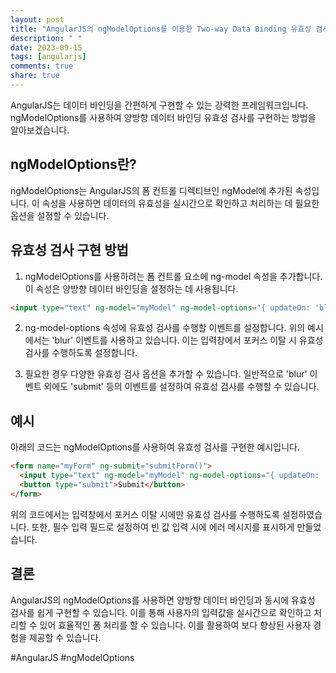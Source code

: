```yaml
---
layout: post
title: "AngularJS의 ngModelOptions를 이용한 Two-way Data Binding 유효성 검사 구현 방법"
description: " "
date: 2023-09-15
tags: [angularjs]
comments: true
share: true
---
```


AngularJS는 데이터 바인딩을 간편하게 구현할 수 있는 강력한 프레임워크입니다. ngModelOptions를 사용하여 양방향 데이터 바인딩 유효성 검사를 구현하는 방법을 알아보겠습니다.

## ngModelOptions란?

ngModelOptions는 AngularJS의 폼 컨트롤 디렉티브인 ngModel에 추가된 속성입니다. 이 속성을 사용하면 데이터의 유효성을 실시간으로 확인하고 처리하는 데 필요한 옵션을 설정할 수 있습니다.

## 유효성 검사 구현 방법

1. ngModelOptions를 사용하려는 폼 컨트롤 요소에 ng-model 속성을 추가합니다. 이 속성은 양방향 데이터 바인딩을 설정하는 데 사용됩니다.

```html
<input type="text" ng-model="myModel" ng-model-options="{ updateOn: 'blur' }" required>
```

2. ng-model-options 속성에 유효성 검사를 수행할 이벤트를 설정합니다. 위의 예시에서는 'blur' 이벤트를 사용하고 있습니다. 이는 입력창에서 포커스 이탈 시 유효성 검사를 수행하도록 설정합니다.

3. 필요한 경우 다양한 유효성 검사 옵션을 추가할 수 있습니다. 일반적으로 'blur' 이벤트 외에도 'submit' 등의 이벤트를 설정하여 유효성 검사를 수행할 수 있습니다.

## 예시

아래의 코드는 ngModelOptions를 사용하여 유효성 검사를 구현한 예시입니다.

```html
<form name="myForm" ng-submit="submitForm()">
  <input type="text" ng-model="myModel" ng-model-options="{ updateOn: 'blur' }" required>
  <button type="submit">Submit</button>
</form>
```

위의 코드에서는 입력창에서 포커스 이탈 시에만 유효성 검사를 수행하도록 설정하였습니다. 또한, 필수 입력 필드로 설정하여 빈 값 입력 시에 에러 메시지를 표시하게 만들었습니다.

## 결론

AngularJS의 ngModelOptions를 사용하면 양방향 데이터 바인딩과 동시에 유효성 검사를 쉽게 구현할 수 있습니다. 이를 통해 사용자의 입력값을 실시간으로 확인하고 처리할 수 있어 효율적인 폼 처리를 할 수 있습니다. 이를 활용하여 보다 향상된 사용자 경험을 제공할 수 있습니다.

#AngularJS #ngModelOptions